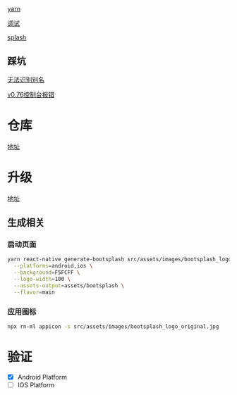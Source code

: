 [yarn](https://reactnative.dev/blog/2024/04/22/release-0.74#yarn-3-for-new-projects)

[调试](https://fbflipper.com/)

[splash](https://github.com/zoontek/react-native-bootsplash?tab=readme-ov-file#full-command-usage-example)

## 踩坑
[无法识别别名](https://github.com/tleunen/babel-plugin-module-resolver/issues/354#issuecomment-475858527)

[v0.76控制台报错](https://github.com/callstack/react-native-paper/issues/4401#issuecomment-2332537632)

# 仓库
[地址](https://reactnative.directory/)

# 升级
[地址](https://react-native-community.github.io/upgrade-helper)

## 生成相关
### 启动页面
``` bash
yarn react-native generate-bootsplash src/assets/images/bootsplash_logo_original.jpg \
  --platforms=android,ios \
  --background=F5FCFF \
  --logo-width=100 \
  --assets-output=assets/bootsplash \
  --flavor=main  
```
### 应用图标
``` bash
npx rn-ml appicon -s src/assets/images/bootsplash_logo_original.jpg
```

# 验证
- [x] Android Platform
- [ ] IOS Platform
